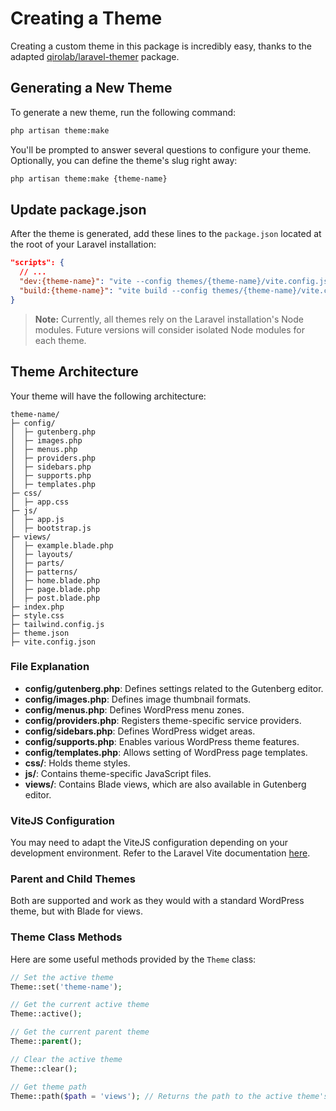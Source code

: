 # Creating a Theme

Creating a custom theme in this package is incredibly easy, thanks to the adapted [qirolab/laravel-themer](https://github.com/qirolab/laravel-themer) package.

## Generating a New Theme

To generate a new theme, run the following command:

```bash
php artisan theme:make
```

You'll be prompted to answer several questions to configure your theme. Optionally, you can define the theme's slug right away:

```bash
php artisan theme:make {theme-name}
```

## Update package.json

After the theme is generated, add these lines to the `package.json` located at the root of your Laravel installation:

```json
"scripts": {
  // ...
  "dev:{theme-name}": "vite --config themes/{theme-name}/vite.config.js",
  "build:{theme-name}": "vite build --config themes/{theme-name}/vite.config.js"
}
```

> **Note:** Currently, all themes rely on the Laravel installation's Node modules. Future versions will consider isolated Node modules for each theme.

## Theme Architecture

Your theme will have the following architecture:

```plaintext
theme-name/
├─ config/
│  ├─ gutenberg.php
│  ├─ images.php
│  ├─ menus.php
│  ├─ providers.php
│  ├─ sidebars.php
│  ├─ supports.php
│  ├─ templates.php
├─ css/
│  ├─ app.css
├─ js/
│  ├─ app.js
│  ├─ bootstrap.js
├─ views/
│  ├─ example.blade.php
│  ├─ layouts/
│  ├─ parts/
│  ├─ patterns/
│  ├─ home.blade.php
│  ├─ page.blade.php
│  ├─ post.blade.php
├─ index.php
├─ style.css
├─ tailwind.config.js
├─ theme.json
├─ vite.config.json
```

### File Explanation

- **config/gutenberg.php**: Defines settings related to the Gutenberg editor.
- **config/images.php**: Defines image thumbnail formats.
- **config/menus.php**: Defines WordPress menu zones.
- **config/providers.php**: Registers theme-specific service providers.
- **config/sidebars.php**: Defines WordPress widget areas.
- **config/supports.php**: Enables various WordPress theme features.
- **config/templates.php**: Allows setting of WordPress page templates.
- **css/**: Holds theme styles.
- **js/**: Contains theme-specific JavaScript files.
- **views/**: Contains Blade views, which are also available in Gutenberg editor.

### ViteJS Configuration

You may need to adapt the ViteJS configuration depending on your development environment. Refer to the Laravel Vite documentation [here](https://laravel.com/docs/10.x/vite#configuring-vite).

### Parent and Child Themes

Both are supported and work as they would with a standard WordPress theme, but with Blade for views.

### Theme Class Methods

Here are some useful methods provided by the `Theme` class:

```php
// Set the active theme
Theme::set('theme-name');

// Get the current active theme
Theme::active();

// Get the current parent theme
Theme::parent();

// Clear the active theme
Theme::clear();

// Get theme path
Theme::path($path = 'views'); // Returns the path to the active theme's views
```

